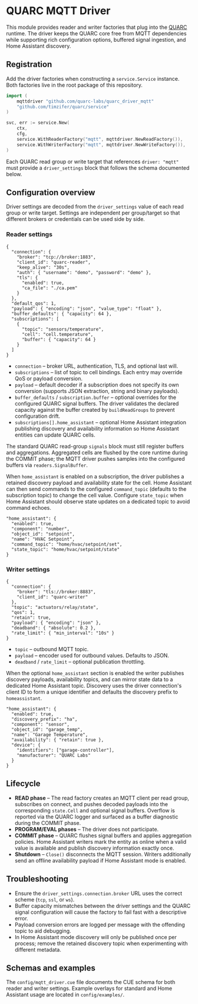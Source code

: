 # QUARC MQTT Driver

This module provides reader and writer factories that plug into the [QUARC](https://github.com/timzifer/quarc) runtime. The driver keeps the QUARC core free from MQTT dependencies while supporting rich configuration options, buffered signal ingestion, and Home Assistant discovery.

## Registration

Add the driver factories when constructing a `service.Service` instance. Both factories live in the root package of this repository.

```go
import (
    mqttdriver "github.com/quarc-labs/quarc_driver_mqtt"
    "github.com/timzifer/quarc/service"
)

svc, err := service.New(
    ctx,
    cfg,
    service.WithReaderFactory("mqtt", mqttdriver.NewReadFactory()),
    service.WithWriterFactory("mqtt", mqttdriver.NewWriteFactory()),
)
```

Each QUARC read group or write target that references `driver: "mqtt"` must provide a `driver_settings` block that follows the schema documented below.

## Configuration overview

Driver settings are decoded from the `driver_settings` value of each read group or write target. Settings are independent per group/target so that different brokers or credentials can be used side by side.

### Reader settings

```jsonc
{
  "connection": {
    "broker": "tcp://broker:1883",
    "client_id": "quarc-reader",
    "keep_alive": "30s",
    "auth": { "username": "demo", "password": "demo" },
    "tls": {
      "enabled": true,
      "ca_file": "./ca.pem"
    }
  },
  "default_qos": 1,
  "payload": { "encoding": "json", "value_type": "float" },
  "buffer_defaults": { "capacity": 64 },
  "subscriptions": [
    {
      "topic": "sensors/temperature",
      "cell": "cell.temperature",
      "buffer": { "capacity": 64 }
    }
  ]
}
```

* `connection` – broker URL, authentication, TLS, and optional last will.
* `subscriptions` – list of topic to cell bindings. Each entry may override QoS or payload conversion.
* `payload` – default decoder if a subscription does not specify its own conversion (supports JSON extraction, string and binary payloads).
* `buffer_defaults` / `subscription.buffer` – optional overrides for the configured QUARC signal buffers. The driver validates the declared capacity against the buffer created by `buildReadGroups` to prevent configuration drift.
* `subscriptions[].home_assistant` – optional Home Assistant integration publishing discovery and availability information so Home Assistant entities can update QUARC cells.

The standard QUARC read-group `signals` block must still register buffers and aggregations. Aggregated cells are flushed by the core runtime during the COMMIT phase; the MQTT driver pushes samples into the configured buffers via `readers.SignalBuffer`.

When `home_assistant` is enabled on a subscription, the driver publishes a retained discovery payload and availability state for the cell. Home Assistant can then send commands to the configured `command_topic` (defaults to the subscription topic) to change the cell value. Configure `state_topic` when Home Assistant should observe state updates on a dedicated topic to avoid command echoes.

```jsonc
"home_assistant": {
  "enabled": true,
  "component": "number",
  "object_id": "setpoint",
  "name": "HVAC Setpoint",
  "command_topic": "home/hvac/setpoint/set",
  "state_topic": "home/hvac/setpoint/state"
}
```

### Writer settings

```jsonc
{
  "connection": {
    "broker": "tls://broker:8883",
    "client_id": "quarc-writer"
  },
  "topic": "actuators/relay/state",
  "qos": 1,
  "retain": true,
  "payload": { "encoding": "json" },
  "deadband": { "absolute": 0.2 },
  "rate_limit": { "min_interval": "10s" }
}
```

* `topic` – outbound MQTT topic.
* `payload` – encoder used for outbound values. Defaults to JSON.
* `deadband` / `rate_limit` – optional publication throttling.

When the optional `home_assistant` section is enabled the writer publishes discovery payloads, availability topics, and can mirror state data to a dedicated Home Assistant topic. Discovery uses the driver connection's client ID to form a unique identifier and defaults the discovery prefix to `homeassistant`.

```jsonc
"home_assistant": {
  "enabled": true,
  "discovery_prefix": "ha",
  "component": "sensor",
  "object_id": "garage_temp",
  "name": "Garage Temperature",
  "availability": { "retain": true },
  "device": {
    "identifiers": ["garage-controller"],
    "manufacturer": "QUARC Labs"
  }
}
```

## Lifecycle

* **READ phase** – The read factory creates an MQTT client per read group, subscribes on connect, and pushes decoded payloads into the corresponding `state.Cell` and optional signal buffers. Overflow is reported via the QUARC logger and surfaced as a buffer diagnostic during the COMMIT phase.
* **PROGRAM/EVAL phases** – The driver does not participate.
* **COMMIT phase** – QUARC flushes signal buffers and applies aggregation policies. Home Assistant writers mark the entity as online when a valid value is available and publish discovery information exactly once.
* **Shutdown** – `Close()` disconnects the MQTT session. Writers additionally send an offline availability payload if Home Assistant mode is enabled.

## Troubleshooting

* Ensure the `driver_settings.connection.broker` URL uses the correct scheme (`tcp`, `ssl`, or `ws`).
* Buffer capacity mismatches between the driver settings and the QUARC signal configuration will cause the factory to fail fast with a descriptive error.
* Payload conversion errors are logged per message with the offending topic to aid debugging.
* In Home Assistant mode discovery will only be published once per process; remove the retained discovery topic when experimenting with different metadata.

## Schemas and examples

The `config/mqtt_driver.cue` file documents the CUE schema for both reader and writer settings. Example overlays for standard and Home Assistant usage are located in `config/examples/`.
